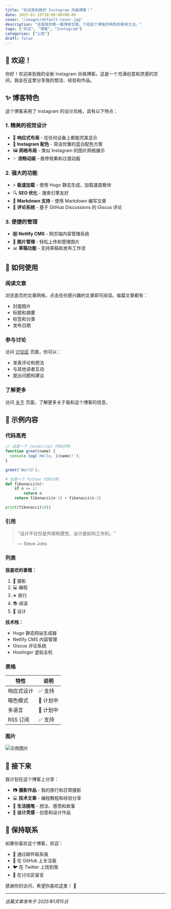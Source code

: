 ```yaml
---
title: "欢迎来到我的 Instagram 风格博客！"
date: 2025-01-15T10:00:00+08:00
cover: "/images/default-cover.jpg"
description: "这是我的第一篇博客文章，介绍这个博客的特色和使用方法。"
tags: ["欢迎", "博客", "Instagram"]
categories: ["公告"]
draft: false
---
```


## 👋 欢迎！

你好！欢迎来到我的全新 Instagram 风格博客。这是一个充满创意和灵感的空间，我会在这里分享我的想法、经验和作品。

## ✨ 博客特色

这个博客采用了 Instagram 的设计风格，具有以下特点：

### 1. 精美的视觉设计

- 📱 **响应式布局** - 在任何设备上都能完美显示
- 🎨 **Instagram 配色** - 简洁优雅的蓝白配色方案
- 🖼️ **网格布局** - 类似 Instagram 的图片网格展示
- ✨ **流畅动画** - 悬停效果和过渡动画

### 2. 强大的功能

- ⚡ **极速加载** - 使用 Hugo 静态生成，加载速度极快
- 🔍 **SEO 优化** - 搜索引擎友好
- 📝 **Markdown 支持** - 使用 Markdown 编写文章
- 💬 **评论系统** - 基于 GitHub Discussions 的 Giscus 评论

### 3. 便捷的管理

- 🎛️ **Netlify CMS** - 网页端内容管理系统
- 📸 **图片管理** - 轻松上传和管理图片
- 📊 **草稿功能** - 支持草稿和发布工作流

## 🚀 如何使用

### 阅读文章

浏览首页的文章网格，点击任何感兴趣的文章即可阅读。每篇文章都有：

- 封面图片
- 标题和摘要
- 标签和分类
- 发布日期

### 参与讨论

访问 [讨论区](/discussions/) 页面，你可以：

- 发表评论和想法
- 与其他读者互动
- 提出问题和建议

### 了解更多

访问 [关于](/about/) 页面，了解更多关于我和这个博客的信息。

## 📝 示例内容

### 代码高亮

```javascript
// 这是一个 JavaScript 代码示例
function greet(name) {
  console.log(`Hello, ${name}!`);
}

greet('World');
```

```python
# 这是一个 Python 代码示例
def fibonacci(n):
    if n <= 1:
        return n
    return fibonacci(n-1) + fibonacci(n-2)

print(fibonacci(10))
```

### 引用

> "设计不仅仅是外观和感觉，设计是如何工作的。"
> 
> — Steve Jobs

### 列表

**我喜欢的事情：**

1. 📸 摄影
2. 💻 编程
3. ✈️ 旅行
4. 📚 阅读
5. 🎨 设计

**技术栈：**

- Hugo 静态网站生成器
- Netlify CMS 内容管理
- Giscus 评论系统
- Hostinger 虚拟主机

### 表格

| 特性 | 说明 |
|------|------|
| 响应式设计 | ✅ 支持 |
| 暗色模式 | 🚧 计划中 |
| 多语言 | 🚧 计划中 |
| RSS 订阅 | ✅ 支持 |

### 图片

![示例图片](/images/default-cover.jpg)

## 🎯 接下来

我计划在这个博客上分享：

- 📷 **摄影作品** - 我的旅行和日常摄影
- 💻 **技术文章** - 编程教程和经验分享
- 🌟 **生活随笔** - 想法、感悟和故事
- 🎨 **设计灵感** - 创意和设计作品

## 💬 保持联系

如果你喜欢这个博客，欢迎：

- 📧 通过邮件联系我
- 🐙 在 GitHub 上关注我
- 🐦 在 Twitter 上找到我
- 💬 在讨论区留言

感谢你的访问，希望你喜欢这里！ 💙

---

*这篇文章发布于 2025年1月15日*

